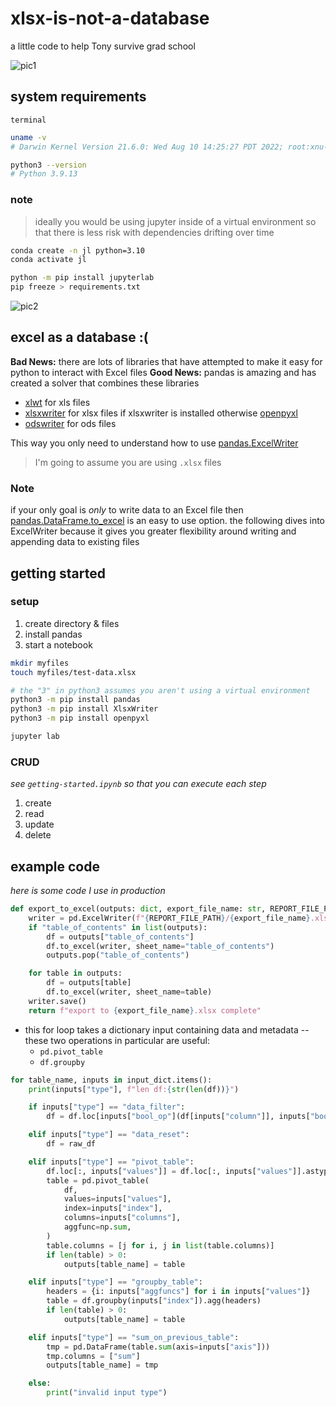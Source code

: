 # xlsx-is-not-a-database
a little code to help Tony survive grad school


![pic1](https://github.com/will-wright-eng/xlsx-is-not-a-database/blob/images/pic1.png)

## system requirements

`terminal`
```bash
uname -v
# Darwin Kernel Version 21.6.0: Wed Aug 10 14:25:27 PDT 2022; root:xnu-8020.141.5~2/RELEASE_X86_64

python3 --version
# Python 3.9.13
```

### note
> ideally you would be using jupyter inside of a virtual environment so that there is less risk with dependencies drifting over time

```bash
conda create -n jl python=3.10
conda activate jl

python -m pip install jupyterlab
pip freeze > requirements.txt
```

![pic2](https://github.com/will-wright-eng/xlsx-is-not-a-database/blob/images/pic2.png)

## excel as a database :(

**Bad News:** there are lots of libraries that have attempted to make it easy for python to interact with Excel files
**Good News:** pandas is amazing and has created a solver that combines these libraries
- [xlwt] for xls files
- [xlsxwriter] for xlsx files if xlsxwriter is installed otherwise [openpyxl]
- [odswriter] for ods files

This way you only need to understand how to use [pandas.ExcelWriter]

> I'm going to assume you are using `.xlsx` files

[xlwt]: https://pypi.org/project/xlwt/
[xlsxwriter]: https://pypi.org/project/XlsxWriter/
[odswriter]: https://pypi.org/project/odswriter/
[openpyxl]: https://pypi.org/project/openpyxl/

[pandas.ExcelWriter]: https://pandas.pydata.org/docs/reference/api/pandas.DataFrame.to_excel.html

### Note

if your only goal is *only* to write data to an Excel file then [pandas.DataFrame.to_excel] is an easy to use option. the following dives into ExcelWriter because it gives you greater flexibility around writing and appending data to existing files

[pandas.DataFrame.to_excel]: https://pandas.pydata.org/docs/reference/api/pandas.DataFrame.to_excel.html



## getting started

### setup
1. create directory & files
2. install pandas
3. start a notebook

```bash
mkdir myfiles
touch myfiles/test-data.xlsx

# the "3" in python3 assumes you aren't using a virtual environment
python3 -m pip install pandas
python3 -m pip install XlsxWriter
python3 -m pip install openpyxl

jupyter lab
```

### CRUD

*see `getting-started.ipynb` so that you can execute each step*

1. create
2. read
3. update
4. delete



## example code
*here is some code I use in production*

```python
def export_to_excel(outputs: dict, export_file_name: str, REPORT_FILE_PATH: str):
    writer = pd.ExcelWriter(f"{REPORT_FILE_PATH}/{export_file_name}.xlsx")
    if "table_of_contents" in list(outputs):
        df = outputs["table_of_contents"]
        df.to_excel(writer, sheet_name="table_of_contents")
        outputs.pop("table_of_contents")

    for table in outputs:
        df = outputs[table]
        df.to_excel(writer, sheet_name=table)
    writer.save()
    return f"export to {export_file_name}.xlsx complete"
```

- this for loop takes a dictionary input containing data and metadata -- these two operations in particular are useful:
	- `pd.pivot_table`
	- `df.groupby`

```python
for table_name, inputs in input_dict.items():
    print(inputs["type"], f"len df:{str(len(df))}")

    if inputs["type"] == "data_filter":
        df = df.loc[inputs["bool_op"](df[inputs["column"]], inputs["bool_arg"])]

    elif inputs["type"] == "data_reset":
        df = raw_df

    elif inputs["type"] == "pivot_table":
        df.loc[:, inputs["values"]] = df.loc[:, inputs["values"]].astype(float)
        table = pd.pivot_table(
            df,
            values=inputs["values"],
            index=inputs["index"],
            columns=inputs["columns"],
            aggfunc=np.sum,
        )
        table.columns = [j for i, j in list(table.columns)]
        if len(table) > 0:
            outputs[table_name] = table

    elif inputs["type"] == "groupby_table":
        headers = {i: inputs["aggfuncs"] for i in inputs["values"]}
        table = df.groupby(inputs["index"]).agg(headers)
        if len(table) > 0:
            outputs[table_name] = table

    elif inputs["type"] == "sum_on_previous_table":
        tmp = pd.DataFrame(table.sum(axis=inputs["axis"]))
        tmp.columns = ["sum"]
        outputs[table_name] = tmp

    else:
        print("invalid input type")
```
